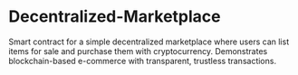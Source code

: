 # Decentralized-Marketplace
Smart contract for a simple decentralized marketplace where users can list items for sale and purchase them with cryptocurrency. Demonstrates blockchain-based e-commerce with transparent, trustless transactions.
